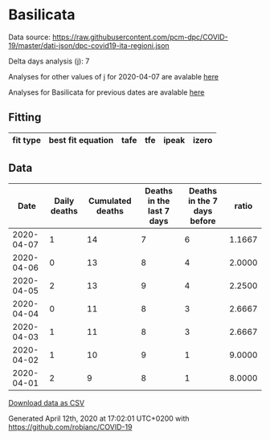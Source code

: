 # Basilicata

Data source: https://raw.githubusercontent.com/pcm-dpc/COVID-19/master/dati-json/dpc-covid19-ita-regioni.json

Delta days analysis (j): 7

Analyses for other values of j for 2020-04-07 are avalable [here](../2020-04-07/README.md)

Analyses for Basilicata for previous dates are avalable [here](../README.md)

## Fitting 
|fit type|best fit equation|tafe|tfe|ipeak|izero|
|-------|-----|--------|------|---|---|

## Data
|Date|Daily deaths|Cumulated deaths|Deaths in the last 7 days|Deaths in the 7 days before|ratio|
|----|----------|-----------|-------|--------------------|-----|
|2020-04-07|1|14|7|6|1.1667|
|2020-04-06|0|13|8|4|2.0000|
|2020-04-05|2|13|9|4|2.2500|
|2020-04-04|0|11|8|3|2.6667|
|2020-04-03|1|11|8|3|2.6667|
|2020-04-02|1|10|9|1|9.0000|
|2020-04-01|2|9|8|1|8.0000|

[Download data as CSV](COVID-19_basilicata_j7_2020-04-07.csv)

Generated April 12th, 2020 at 17:02:01 UTC+0200 with https://github.com/robianc/COVID-19
